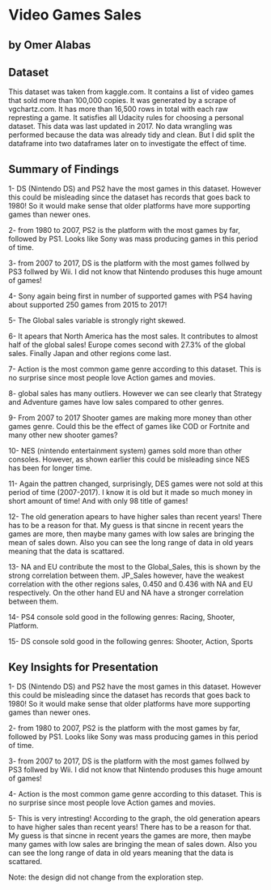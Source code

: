 # Video Games Sales
## by Omer Alabas


## Dataset
> 
This dataset was taken from kaggle.com. It contains a list of video games that sold more than 100,000 copies. 
It was generated by a scrape of vgchartz.com. It has more than 16,500 rows in total with each raw represting a game. 
It satisfies all Udacity rules for choosing a personal dataset. This data was last updated in 2017. 
No data wrangling was performed because the data was already tidy and clean. 
But I did split the dataframe into two dataframes later on to investigate the effect of time.


## Summary of Findings
>
1- DS (Nintendo DS) and PS2 have the most games in this dataset.
However this could be misleading since the dataset has records that goes back to 1980!
So it would make sense that older platforms have more supporting games than newer ones.

2- from 1980 to 2007, PS2 is the platform with the most games by far, followed by PS1. 
Looks like Sony was mass producing games in this period of time.

3- from 2007 to 2017, DS is the platform with the most games follwed by PS3 follwed by Wii. 
I did not know that Nintendo produses this huge amount of games!

4- Sony again being first in number of supported games with PS4 having about supported  250 games from 2015 to 2017!

5- The Global sales variable is strongly right skewed.

6- It apears that North America has the most sales. It contributes to almost half of the global sales! 
Europe comes second with 27.3% of the global sales. Finally Japan and other regions come last.

7- Action is the most common game genre according to this dataset. 
This is no surprise since most people love Action games and movies.

8- global sales has many outliers. However we can see clearly that Strategy and Adventure games have low sales compared to other genres.

9- From 2007 to 2017 Shooter games are making more money than other games genre. 
Could this be the effect of games like COD or Fortnite and many other new shooter games?

10- NES (nintendo entertainment system) games sold more than other consoles. 
However, as shown earlier this could be misleading since NES has been for longer time.

11- Again the pattren changed, surprisingly, DES games were not sold at this period of time (2007-2017). 
I know it is old but it made so much money in short amount of time! And with only 98 title of games!

12-  The old generation apears to have higher sales than recent years! There has to be a reason for that. 
My guess is that sincne in recent years the games are more, then maybe many games with low sales are bringing the mean of sales down. 
Also you can see the long range of data in old years meaning that the data is scattared.

13- NA and EU contribute the most to the Global_Sales, this is shown by the strong correlation between them. 
JP_Sales however, have the weakest correlation with the other regions sales, 0.450 and 0.436 with NA and EU respectively. 
On the other hand EU and NA have a stronger correlation between them.

14- PS4 console sold good in the following genres: Racing, Shooter, Platform.

15- DS console  sold good in the following genres: Shooter, Action, Sports


## Key Insights for Presentation
> 
1- DS (Nintendo DS) and PS2 have the most games in this dataset.
However this could be misleading since the dataset has records that goes back to 1980!
So it would make sense that older platforms have more supporting games than newer ones.

2- from 1980 to 2007, PS2 is the platform with the most games by far, followed by PS1. 
Looks like Sony was mass producing games in this period of time.

3- from 2007 to 2017, DS is the platform with the most games follwed by PS3 follwed by Wii. 
I did not know that Nintendo produses this huge amount of games!

4- Action is the most common game genre according to this dataset. This is no surprise since most people love Action games and movies.

5- This is very intresting! According to the graph, the old generation apears to have higher sales than recent years! There has to be a reason for that. 
My guess is that sincne in recent years the games are more, then maybe many games with low sales are bringing the mean of sales down. 
Also you can see the long range of data in old years meaning that the data is scattared.

Note: the design did not change from the exploration step.


